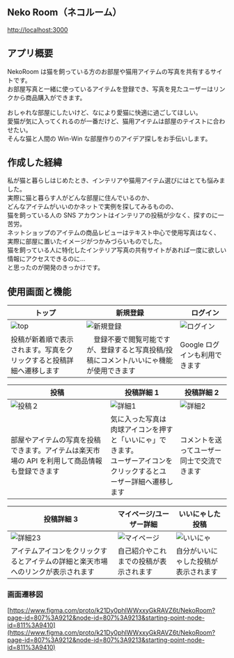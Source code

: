 ## Neko Room（ネコルーム）

[http://localhost:3000](http://localhost:3000)

## アプリ概要

NekoRoom は猫を飼っている方のお部屋や猫用アイテムの写真を共有するサイトです。<br>
お部屋写真と一緒に使っているアイテムを登録でき、写真を見たユーザーはリンクから商品購入ができます。

おしゃれな部屋にしたいけど、なにより愛猫に快適に過ごしてほしい。<br>
愛猫が気に入ってくれるのが一番だけど、猫用アイテムは部屋のテイストに合わせたい。<br>
そんな猫と人間の Win-Win な部屋作りのアイデア探しをお手伝いします。

## 作成した経緯

私が猫と暮らしはじめたとき、インテリアや猫用アイテム選びにはとても悩みました。<br>
実際に猫と暮らす人がどんな部屋に住んでいるのか、<br>
どんなアイテムがいいのかネットで実例を探してみるものの、<br>
猫を飼っている人の SNS アカウントはインテリアの投稿が少なく、探すのに一苦労。<br>
ネットショップのアイテムの商品レビューはテキスト中心で使用写真はなく、<br>
実際に部屋に置いたイメージがつかみづらいものでした。<br>
猫を飼っている人に特化したインテリア写真の共有サイトがあれば一度に欲しい情報にアクセスできるのに…<br>
と思ったのが開発のきっかけです。

## 使用画面と機能

| トップ                                                                                                         | 新規登録                                                                                                            | 　ログイン                                                                                                          |
| -------------------------------------------------------------------------------------------------------------- | ------------------------------------------------------------------------------------------------------------------- | ------------------------------------------------------------------------------------------------------------------- |
| ![top](https://user-images.githubusercontent.com/105156227/201690019-0c6c0b5e-066e-4668-8e69-557f06b86d15.png) | ![新規登録](https://user-images.githubusercontent.com/105156227/201667793-9d609835-aabe-4b7b-a205-16dc7f78c6fe.png) | ![ログイン](https://user-images.githubusercontent.com/105156227/201666979-9d1c3b48-1e88-4f16-8097-97aff268ac49.png) |
| 投稿が新着順で表示されます。写真をクリックすると投稿詳細へ遷移します                                           | 　登録不要で閲覧可能ですが、登録すると写真投稿/投稿にコメント/いいにゃ機能が使用できます                            | Google ログインも利用できます                                                                                       |


| 投稿                                                                                                              | 投稿詳細 1                                                                                                             | 投稿詳細 2                                                                                                       |
| ----------------------------------------------------------------------------------------------------------------- | ---------------------------------------------------------------------------------------------------------------------- | ---------------------------------------------------------------------------------------------------------------- |
| ![投稿２](https://user-images.githubusercontent.com/105156227/201686072-6b1f1a03-1ada-40e6-afc0-c26eacca62ab.png) | ![詳細1](https://user-images.githubusercontent.com/105156227/201687305-042fb979-fcad-4876-9431-ac03ebe0699c.png)       | ![詳細2](https://user-images.githubusercontent.com/105156227/201678451-a2140b14-95e3-4088-9ff3-bf9eee3b2566.png) |
| 部屋やアイテムの写真を投稿できます。アイテムは楽天市場の API を利用して商品情報も登録できます                     | 気に入った写真は肉球アイコンを押すと「いいにゃ」できます。<br>ユーザーアイコンをクリックするとユーザー詳細へ遷移します | コメントを送ってユーザー同士で交流できます                                                                       |

| 投稿詳細 3                                                                                                        | マイページ/ユーザー詳細                                                                                               | いいにゃした投稿                                                                                                    |
| ----------------------------------------------------------------------------------------------------------------- | --------------------------------------------------------------------------------------------------------------------- | ------------------------------------------------------------------------------------------------------------------- |
| ![詳細23](https://user-images.githubusercontent.com/105156227/201678453-b36a53eb-b75c-4353-b651-6482e0d0e557.png) | ![マイページ](https://user-images.githubusercontent.com/105156227/201684957-0e4ce459-fde8-4bb2-ab80-1c34637fb6cf.png) | ![いいにゃ](https://user-images.githubusercontent.com/105156227/201685212-8a5709e8-440e-4366-bac2-da5f4bb02c48.png) |
| アイテムアイコンをクリックするとアイテムの詳細と楽天市場へのリンクが表示されます                                  | 自己紹介やこれまでの投稿が表示されます                                                                                | 自分がいいにゃした投稿が表示されます                                                                                |

### 画面遷移図

[https://www.figma.com/proto/k21Dy0phIWWxxyGkRAVZ6t/NekoRoom?page-id=807%3A9212&node-id=807%3A9213&starting-point-node-id=811%3A9410](https://www.figma.com/proto/k21Dy0phIWWxxyGkRAVZ6t/NekoRoom?page-id=807%3A9212&node-id=807%3A9213&starting-point-node-id=811%3A9410)
